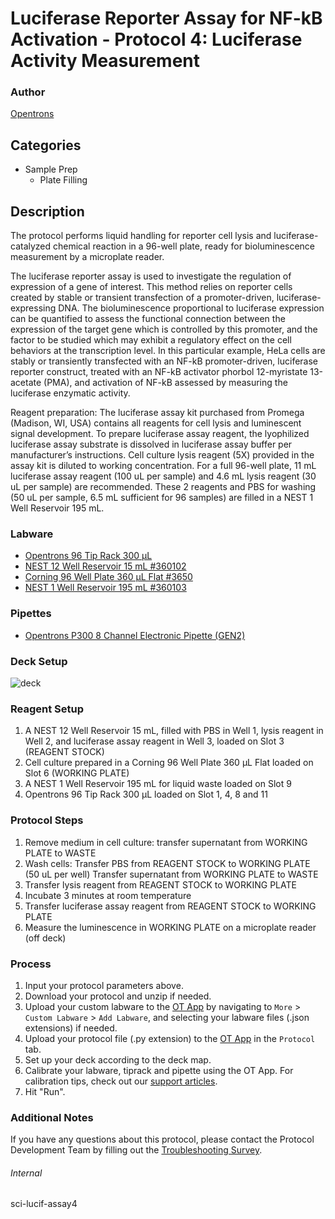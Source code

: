 # Luciferase Reporter Assay for NF-kB Activation - Protocol 4: Luciferase Activity Measurement


### Author
[Opentrons](https://opentrons.com/)




## Categories
* Sample Prep
	* Plate Filling


## Description
The protocol performs liquid handling for reporter cell lysis and luciferase-catalyzed chemical reaction in a 96-well plate, ready for bioluminescence measurement by a microplate reader.

The luciferase reporter assay is used to investigate the regulation of expression of a gene of interest. This method relies on reporter cells created by stable or transient transfection of a promoter-driven, luciferase-expressing DNA. The bioluminescence proportional to luciferase expression can be quantified to assess the functional connection between the expression of the target gene which is controlled by this promoter, and the factor to be studied which may exhibit a regulatory effect on the cell behaviors at the transcription level. In this particular example, HeLa cells are stably or transiently transfected with an NF-kB promoter-driven, luciferase reporter construct, treated with an NF-kB activator phorbol 12-myristate 13-acetate (PMA), and activation of NF-kB assessed by measuring the luciferase enzymatic activity.

Reagent preparation:
The luciferase assay kit purchased from Promega (Madison, WI, USA) contains all reagents for cell lysis and luminescent signal development. To prepare luciferase assay reagent, the lyophilized luciferase assay substrate is dissolved in luciferase assay buffer per manufacturer’s instructions. Cell culture lysis reagent (5X) provided in the assay kit is diluted to working concentration. For a full 96-well plate, 11 mL luciferase assay reagent (100 uL per sample) and 4.6 mL lysis reagent (30 uL per sample) are recommended. These 2 reagents and PBS for washing (50 uL per sample, 6.5 mL sufficient for 96 samples) are filled in a NEST 1 Well Reservoir 195 mL.


### Labware
* [Opentrons 96 Tip Rack 300 µL](https://shop.opentrons.com/collections/opentrons-tips/products/opentrons-300ul-tips)
* [NEST 12 Well Reservoir 15 mL #360102](http://www.cell-nest.com/page94?_l=en&product_id=102)
* [Corning 96 Well Plate 360 µL Flat #3650](https://ecatalog.corning.com/life-sciences/b2c/US/en/Microplates/Assay-Microplates/96-Well-Microplates/Corning%C2%AE-96-well-Solid-Black-and-White-Polystyrene-Microplates/p/corning96WellSolidBlackAndWhitePolystyreneMicroplates)
* [NEST 1 Well Reservoir 195 mL #360103](http://www.cell-nest.com/page94?_l=en&product_id=102)


### Pipettes
* [Opentrons P300 8 Channel Electronic Pipette (GEN2)](https://shop.opentrons.com/8-channel-electronic-pipette/)


### Deck Setup
![deck](https://opentrons-protocol-library-website.s3.amazonaws.com/custom-README-images/sci-lucif/pt4.png)


### Reagent Setup

1. A NEST 12 Well Reservoir 15 mL, filled with PBS in Well 1, lysis reagent in Well 2, and luciferase assay reagent in Well 3, loaded on Slot 3 (REAGENT STOCK)
2. Cell culture prepared in a Corning 96 Well Plate 360 µL Flat loaded on Slot 6 (WORKING PLATE)
3. A NEST 1 Well Reservoir 195 mL for liquid waste loaded on Slot 9
4. Opentrons 96 Tip Rack 300 µL loaded on Slot 1, 4, 8 and 11


### Protocol Steps
1. Remove medium in cell culture: transfer supernatant from WORKING PLATE to WASTE
2. Wash cells:
Transfer PBS from REAGENT STOCK to WORKING PLATE (50 uL per well)
Transfer supernatant from WORKING PLATE to WASTE
3. Transfer lysis reagent from REAGENT STOCK to WORKING PLATE
4. Incubate 3 minutes at room temperature
5. Transfer luciferase assay reagent from REAGENT STOCK to WORKING PLATE
6. Measure the luminescence in WORKING PLATE on a microplate reader (off deck)


### Process
1. Input your protocol parameters above.
2. Download your protocol and unzip if needed.
3. Upload your custom labware to the [OT App](https://opentrons.com/ot-app) by navigating to `More` > `Custom Labware` > `Add Labware`, and selecting your labware files (.json extensions) if needed.
4. Upload your protocol file (.py extension) to the [OT App](https://opentrons.com/ot-app) in the `Protocol` tab.
5. Set up your deck according to the deck map.
6. Calibrate your labware, tiprack and pipette using the OT App. For calibration tips, check out our [support articles](https://support.opentrons.com/en/collections/1559720-guide-for-getting-started-with-the-ot-2).
7. Hit "Run".


### Additional Notes
If you have any questions about this protocol, please contact the Protocol Development Team by filling out the [Troubleshooting Survey](https://protocol-troubleshooting.paperform.co/).


###### Internal
sci-lucif-assay4
